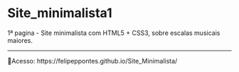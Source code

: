 # Site_minimalista1
<p>1ª pagina - Site minimalista com HTML5 + CSS3, sobre escalas musicais maiores.</p>
<hr>
 🔹Acesso:  https://felipeppontes.github.io/Site_Minimalista/
